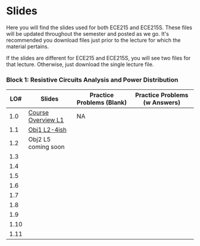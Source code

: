 # Slides

Here you will find the slides used for both ECE215 and ECE215S. These files will be updated throughout the semester and posted as we go. It's recommended you download files just prior to the lecture for which the material pertains.

If the slides are different for ECE215 and ECE215S, you will see two files for that lecture. Otherwise, just download the single lecture file.

 ### Block 1: Resistive Circuits Analysis and Power Distribution  
| LO# | Slides | Practice Problems (Blank) | Practice Problems (w Answers)
|----------|----------|----------|----------|
| 1.0  | [Course Overview L1](_static/ECE215_L01.pdf)  | NA |  |
| 1.1  | [Obj1 L2-4ish](_static/B1_Obj01_DCcircuits_Slides.pdf)  |  | |
| 1.2  | Obj2 L5 coming soon |  | |
| 1.3  |  |  | |
| 1.4  |  |  |   |
| 1.5  |  |  | | 
| 1.6  |  |  | |
| 1.7  |  |  | |
| 1.8  |  |  | |
| 1.9  |  |  | |
| 1.10 |  |  | |
| 1.11 |  |  | |
